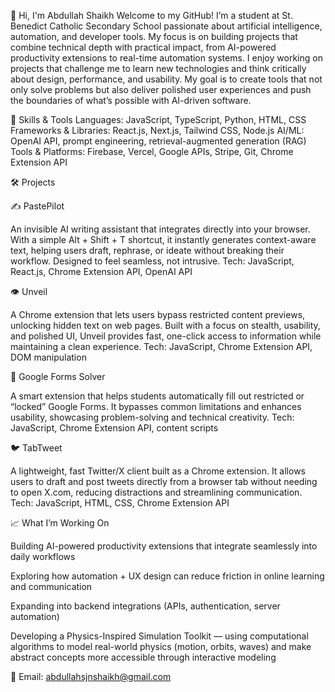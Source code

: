 👋 Hi, I'm Abdullah Shaikh
Welcome to my GitHub! I’m a student at St. Benedict Catholic Secondary School passionate about artificial intelligence, automation, and developer tools. My focus is on building projects that combine technical depth with practical impact, from AI-powered productivity extensions to real-time automation systems.
I enjoy working on projects that challenge me to learn new technologies and think critically about design, performance, and usability. My goal is to create tools that not only solve problems but also deliver polished user experiences and push the boundaries of what’s possible with AI-driven software.

🧠 Skills & Tools
Languages: JavaScript, TypeScript, Python, HTML, CSS
 Frameworks & Libraries: React.js, Next.js, Tailwind CSS, Node.js
 AI/ML: OpenAI API, prompt engineering, retrieval-augmented generation (RAG)
 Tools & Platforms: Firebase, Vercel, Google APIs, Stripe, Git, Chrome Extension API

🛠️ Projects

✍️ PastePilot

An invisible AI writing assistant that integrates directly into your browser. With a simple Alt + Shift + T shortcut, it instantly generates context-aware text, helping users draft, rephrase, or ideate without breaking their workflow. Designed to feel seamless, not intrusive.
Tech: JavaScript, React.js, Chrome Extension API, OpenAI API

👁️ Unveil

A Chrome extension that lets users bypass restricted content previews, unlocking hidden text on web pages. Built with a focus on stealth, usability, and polished UI, Unveil provides fast, one-click access to information while maintaining a clean experience.
Tech: JavaScript, Chrome Extension API, DOM manipulation

📄 Google Forms Solver

A smart extension that helps students automatically fill out restricted or “locked” Google Forms. It bypasses common limitations and enhances usability, showcasing problem-solving and technical creativity.
Tech: JavaScript, Chrome Extension API, content scripts

🐦 TabTweet

A lightweight, fast Twitter/X client built as a Chrome extension. It allows users to draft and post tweets directly from a browser tab without needing to open X.com, reducing distractions and streamlining communication.
Tech: JavaScript, HTML, CSS, Chrome Extension API

📈 What I’m Working On

Building AI-powered productivity extensions that integrate seamlessly into daily workflows


Exploring how automation + UX design can reduce friction in online learning and communication


Expanding into backend integrations (APIs, authentication, server automation)


Developing a Physics-Inspired Simulation Toolkit — using computational algorithms to model real-world physics (motion, orbits, waves) and make abstract concepts more accessible through interactive modeling




 📧 Email: abdullahsjnshaikh@gmail.com

